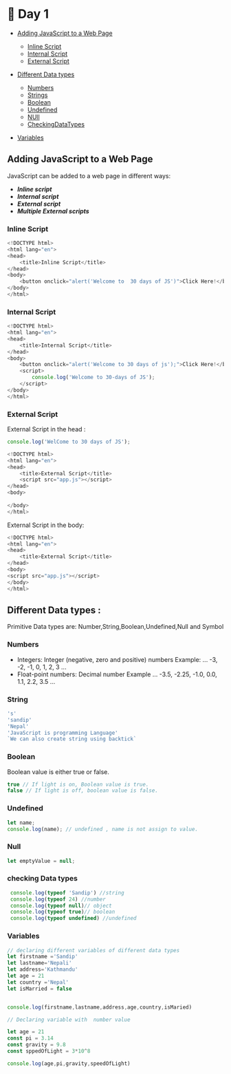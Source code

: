 
# 📔 Day 1

- [Adding JavaScript to a Web Page](#adding-javascript-to-a-web-page)
    - [Inline Script](#inline-script)
    - [Internal Script](#internal-script)
    - [External Script](#external-script)

- [Different Data types](#different-data-types)   
     - [Numbers](#numbers)
     - [Strings](#string)   
     - [Boolean](#boolean)
     - [Undefined](#undefined)
     - [NUll](#null)
     - [CheckingDataTypes](#checking-data-types)
- [Variables](#variables)

  
## Adding JavaScript to a Web Page

JavaScript can be added to a web page in different ways:

- **_Inline script_**
- **_Internal script_**
- **_External script_**
- **_Multiple External scripts_**

### Inline Script

```js
<!DOCTYPE html>
<html lang="en">
<head>
    <title>Inline Script</title>
</head>
<body>
    <button onclick="alert('Welcome to  30 days of JS')">Click Here!</button>   
</body>
</html>
```

### Internal Script

```js
<!DOCTYPE html>
<html lang="en">
<head>
    <title>Internal Script</title>
</head>
<body>
    <button onclick="alert('Welcome to 30 days of js');">Click Here!</button>
    <script>
        console.log('Welcome to 30-days of JS');
    </script>
</body>   
</html>
```

### External Script

External Script in the head :

```js
console.log('WelCome to 30 days of JS');
```
```js
<!DOCTYPE html>
<html lang="en">
<head>
    <title>External Script</title>
    <script src="app.js"></script>
</head>
<body>
    
</body>
</html>
```
External Script in the body:

```js
<!DOCTYPE html>
<html lang="en">
<head>
    <title>External Script</title>
</head>
<body>
<script src="app.js"></script>   
</body>
</html>
```

## Different Data types :

 Primitive Data types are:  Number,String,Boolean,Undefined,Null and Symbol

 ### Numbers

- Integers: Integer (negative, zero and positive) numbers
  Example:
  ... -3, -2, -1, 0, 1, 2, 3 ...
- Float-point numbers: Decimal number
  Example
  ... -3.5, -2.25, -1.0, 0.0, 1.1, 2.2, 3.5 ...

 ### String
 ```js
 's'
 'sandip'
 'Nepal'
 'JavaScript is programming Language'
 `We can also create string using backtick`
 ```

 ### Boolean 
 Boolean value is either true or false.
 ```js
 true // If light is on, Boolean value is true.
 false // If light is off, boolean value is false.
 ```
 ### Undefined

 ```js
 let name;
 console.log(name); // undefined , name is not assign to value.
```

### Null
```js
let emptyValue = null;
```

### checking Data types
```js
 console.log(typeof 'Sandip') //string
 console.log(typeof 24) //number
 console.log(typeof null)// object
 console.log(typeof true)// boolean
 console.log(typeof undefined) //undefined
```

### Variables
 
 ```js
// declaring different variables of different data types
let firstname ='Sandip'
let lastname='Nepali'
let address='Kathmandu'
let age = 21
let country ='Nepal'
let isMarried = false


console.log(firstname,lastname,address,age,country,isMaried)
 ```


 ```js
 // Declaring variable with  number value

 let age = 21
 const pi = 3.14
 const gravity = 9.8
 const sppedOfLight = 3*10^8

 console.log(age,pi,gravity,speedOfLight)
 ```
  
  
